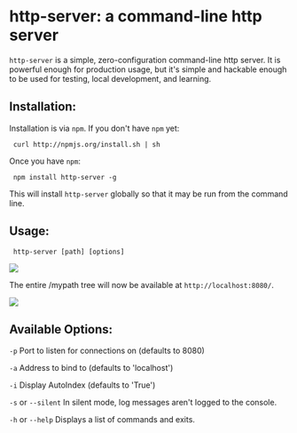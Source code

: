 
# http-server: a command-line http server

`http-server` is a simple, zero-configuration command-line http server.  It is powerful enough for production usage, but it's simple and hackable enough to be used for testing, local development, and learning.

## Installation:

Installation is via `npm`.  If you don't have `npm` yet:

     curl http://npmjs.org/install.sh | sh
     
Once you have `npm`:

     npm install http-server -g
     
This will install `http-server` globally so that it may be run from the command line.


## Usage:

     http-server [path] [options]

<img src="https://github.com/nodejitsu/http-server/raw/master/screenshots/start.png"/></img>
     
The entire /mypath tree will now be available at `http://localhost:8080/`.  

<img src="https://github.com/nodejitsu/http-server/raw/master/screenshots/directory.png"/></img>

## Available Options:

`-p` Port to listen for connections on (defaults to 8080)

`-a` Address to bind to (defaults to 'localhost')

`-i` Display AutoIndex (defaults to 'True')

`-s` or `--silent` In silent mode, log messages aren't logged to the console.

`-h` or `--help` Displays a list of commands and exits.
